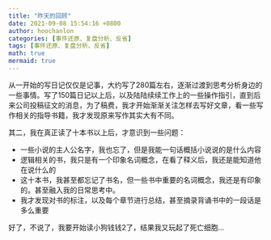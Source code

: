```yaml
---
title: "昨天的回顾"
date: 2021-09-08 15:54:16 +0800
author: hoochanlon
categories: [事件还原、复盘分析、反省]
tags: [事件还原、复盘分析、反省]
math: true
mermaid: true
---
```


从一开始的写日记仅仅是记事，大约写了280篇左右，逐渐过渡到思考分析身边的一些事情。写了150篇日记以上后，以及陆陆续续工作上的一些操作指引，直到后来公司投稿征文的消息，为了稿费，我才开始渐渐关注怎样去写好文章，看一些写作相关的指导书籍，我才发现原来写作其实大有不同。

 <!-- more -->

其二，我在真正读了十本书以上后，才意识到一些问题：

- 一些小说的主人公名字，我也忘了，但是我能一句话概括小说说的是什么内容
- 逻辑相关的书，我只是有一个印象名词概念，在看了释义后，我还是能知道他在说什么的
- 这十本书，我甚至都忘记了书名，但一些书中重要的名词概念，我还是有印象的。甚至融入我的日常思考中。
- 我才发现对书的标注，以及每个章节进行总结，甚至摘录背诵书中的一段话是多么重要

好了，不说了，我要开始读小狗钱钱2了，结果我又玩起了死亡细胞...
